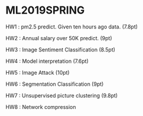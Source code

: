 # ML2019SPRING
HW1 : pm2.5 predict. Given ten hours ago data.    (7.8pt)

HW2 : Annual salary over 50K predict.    (9pt)

HW3 : Image Sentiment Classification    (8.5pt)

HW4 : Model interpretation    (7.6pt)

HW5 : Image Attack    (10pt)

HW6 : Segmentation Classification    (9pt)

HW7 : Unsupervised picture clustering    (9.8pt)

HW8 : Network compression

